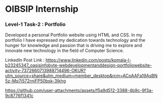 # OIBSIP Internship

### Level-1 Task-2 : Portfolio<br/>
Developed a personal Portfolio website using HTML and CSS. In my portfolio I have expressed my dedication towards technology and the hunger for knowledge and passion that is driving me to explore and innovate new technology in the field of Computer Science.<br/>

LinkedIn Post Link : https://www.linkedin.com/posts/komala-l-b23245347_oasisinfobyte-webdevelopmentanddesign-portfoliowebsite-activity-7372660713988714496-OKUR?utm_source=share&utm_medium=member_desktop&rcm=ACoAAFa19AsBN5z-Mq7i572rnjFP50bsk-3Ikhg
<br/>

https://github.com/user-attachments/assets/f5a9d512-3388-4b9c-9f3a-9c8776f1341c

